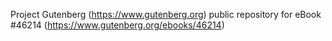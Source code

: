Project Gutenberg (https://www.gutenberg.org) public repository for eBook #46214 (https://www.gutenberg.org/ebooks/46214)
